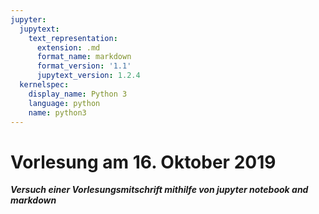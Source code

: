 ```yaml
---
jupyter:
  jupytext:
    text_representation:
      extension: .md
      format_name: markdown
      format_version: '1.1'
      jupytext_version: 1.2.4
  kernelspec:
    display_name: Python 3
    language: python
    name: python3
---
```


# Vorlesung am 16. Oktober 2019

***Versuch einer Vorlesungsmitschrift mithilfe von jupyter notebook and markdown***



```python

```
